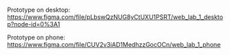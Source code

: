 Prototype on desktop: https://www.figma.com/file/pLbswQzNUG8yCtUXU1PSRT/web_lab_1_desktop?node-id=0%3A1

Prototype on phone: https://www.figma.com/file/CUV2v3iAD1MedhzzGocOCn/web_lab_1_phone
